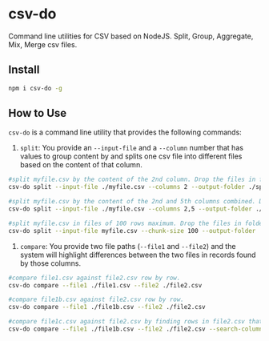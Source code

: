 # csv-do

Command line utilities for CSV based on NodeJS. Split, Group, Aggregate, Mix, Merge csv files.

## Install

```bash
npm i csv-do -g
```

## How to Use

`csv-do` is a command line utility that provides the following commands:

1. `split`: You provide an `--input-file` and a `--column` number that has values to group content by and splits one csv file into different files based on the content of that column.

```bash
#split myfile.csv by the content of the 2nd column. Drop the files in folder ./split
csv-do split --input-file ./myfile.csv --columns 2 --output-folder ./split/

#split myfile.csv by the content of the 2nd and 5th columns combined. Drop the files in folder ./split
csv-do split --input-file ./myfile.csv --columns 2,5 --output-folder ./split/

#split myfile.csv in files of 100 rows maximum. Drop the files in folder ./split
csv-do split --input-file myfile.csv --chunk-size 100 --output-folder ./split/
```

1. `compare`: You provide two file paths (`--file1` and `--file2`) and the system will highlight differences between the two files in records found by those columns.

```bash
#compare file1.csv against file2.csv row by row.
csv-do compare --file1 ./file1.csv --file2 ./file2.csv

#compare file1b.csv against file2.csv row by row.
csv-do compare --file1 ./file1b.csv --file2 ./file2.csv

#compare file1c.csv against file2.csv by finding rows in file2.csv that match those in file1c.csv by the columns specified in --search-columns parameter.
csv-do compare --file1 ./file1b.csv --file2 ./file2.csv --search-columns \"5,16,20\"
```
